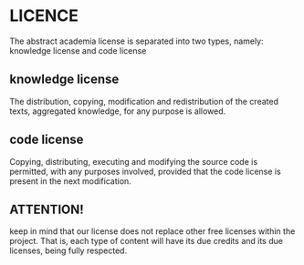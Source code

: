 # LICENCE

The abstract academia license is separated into two types, namely: knowledge license and code license

## knowledge license

The distribution, copying, modification and redistribution of the created texts, aggregated knowledge, for any purpose is allowed.

## code license

Copying, distributing, executing and modifying the source code is permitted, with any purposes involved, provided that the code license is present in the next modification.

## ATTENTION!

keep in mind that our license does not replace other free licenses within the project. That is, each type of content will have its due credits and its due licenses, being fully respected.

